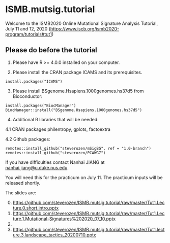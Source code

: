 # ISMB.mutsig.tutorial

Welcome to the ISMB2020 Online Mutational Signature Analysis Tutorial, July 11 and 12, 2020 (https://www.iscb.org/ismb2020-program/tutorials#tut1)

## Please do before the tutorial

1. Please have R >= 4.0.0 installed on your computer.

2. Please install the CRAN package ICAMS and its prerequisites.
```
install.packages("ICAMS")
```

3. Please install BSgenome.Hsapiens.1000genomes.hs37d5 from Bioconductor:
```
install.packages("BiocManager")
BiocManager::install("BSgenome.Hsapiens.1000genomes.hs37d5")
```
4. Additional R libraries that will be needed:

4.1 CRAN packages philentropy, gplots, factoextra

4.2 Github packages:
```
remotes::install_github("steverozen/mSigBG", ref = "1.0-branch")
remotes::install_github("steverozen/PCAWG7")
```

If you have difficulties contact Nanhai JIANG at nanhai.jiang@u.duke.nus.edu.

You will need this for the practicum on July 11. The practicum inputs will be released shortly. 

The slides are:

0. https://github.com/steverozen/ISMB.mutsig.tutorial/raw/master/Tut1.Lecture.0.short.intro.pptx
1. https://github.com/steverozen/ISMB.mutsig.tutorial/raw/master/Tut1.Lecture.1.Mutational-Signatures%202020_07_10.pptx
2.
3. https://github.com/steverozen/ISMB.mutsig.tutorial/raw/master/Tut1.lecture.3.landscape_tactics_20200710.pptx

